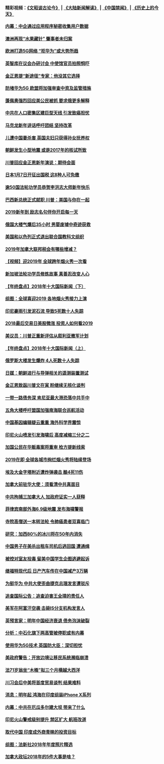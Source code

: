 #### 精彩视频：[《文昭谈古论今》](https://github.com/gfw-breaker/wenzhao/blob/master/README.md?t=01030630) | [《大陆新闻解读》](https://github.com/gfw-breaker/ntdtv-comedy/blob/master/README.md?t=01030630) | [《中国禁闻》](https://github.com/gfw-breaker/ntdtv-news/blob/master/README.md?t=01030630) | [《历史上的今天》](https://github.com/gfw-breaker/today-in-history/blob/master/README.md?t=01030630) 

#### [内幕：中企通过应用程序秘密收集用户数据](../pages/nsc418/n10949869.md?t=01030630) 

#### [澳洲再现“水果藏针” 肇事者未归案](../pages/nsc418/n10949734.md?t=01030630) 

#### [欧洲打造5G网络 “拒华为”或大势所趋](../pages/nsc418/n10944741.md?t=01030630) 

#### [英智库在议会办研讨会 中使馆官员拍照恫吓](../pages/nsc418/n10949621.md?t=01030630) 

#### [金正恩提“新途径”专家：他没其它选择](../pages/nsc418/n10949644.md?t=01030630) 

#### [防堵华为5G 欧盟将加强审查中资及监管措施](../pages/nsc418/n10949397.md?t=01030630) 

#### [蓬佩奥强烈回应美公民被抓 要求俄更多解释](../pages/nsc418/n10949408.md?t=01030630) 

#### [中共在人口密集区建巨型天线 引发致癌担忧](../pages/nsc418/n10949221.md?t=01030630) 

#### [马克龙新年讲话呼吁团结 坚持改革](../pages/nsc418/n10947012.md?t=01030630) 

#### [儿遭中国妻杀害 英国夫妇只获得孙女抚养权](../pages/nsc418/n10947962.md?t=01030630) 

#### [朝鲜发生小型地震 或是2017年的核试所致](../pages/nsc418/n10948016.md?t=01030630) 

#### [川普回应金正恩新年演说：期待会面](../pages/nsc418/n10947826.md?t=01030630) 

#### [日本1月7日开征出国税 这8种人可免缴](../pages/nsc418/n10947821.md?t=01030630) 

#### [逾50国法轮功学员恭贺李洪志大师新年快乐](../pages/nsc418/n10922625.md?t=01030630) 

#### [巴西新总统正式就职 川普：美国与你在一起](../pages/nsc418/n10947092.md?t=01030630) 

#### [2019新年到 励志名句伴你开启每一天](../pages/nsc418/n10946988.md?t=01030630) 

#### [俄国大楼气爆后35小时 男婴废墟中奇迹获救](../pages/nsc418/n10946967.md?t=01030630) 

#### [美国和以色列正式退出联合国教科文组织](../pages/nsc418/n10946960.md?t=01030630) 

#### [2019年加拿大联邦税会有哪些增减？](../pages/nsc418/n10946693.md?t=01030630) 

#### [【视频】迎2019年 全球跨年烟火秀一次看](../pages/nsc418/n10946627.md?t=01030630) 

#### [新加坡法轮功学员修炼故事 真善忍改变人心](../pages/nsc418/n10946163.md?t=01030630) 

#### [【年终盘点】2018年十大国际新闻（下）](../pages/nsc418/n10925458.md?t=01030630) 

#### [组图：全球喜迎2019 各地烟火秀接力上演](../pages/nsc418/n10945584.md?t=01030630) 

#### [印尼豪雨引发泥石流 导致5死数十人失踪](../pages/nsc418/n10945409.md?t=01030630) 

#### [2018最后交易日美股微涨 投资人如何看2019](../pages/nsc418/n10944797.md?t=01030630) 

#### [美议员：川普正重新评估从叙利亚撤军计划](../pages/nsc418/n10944364.md?t=01030630) 

#### [【年终盘点】2018年十大国际新闻（上）](../pages/nsc418/n10924773.md?t=01030630) 

#### [俄罗斯大楼发生爆炸 4人死数十人失踪](../pages/nsc418/n10943682.md?t=01030630) 

#### [日媒：朝鲜进行与导弹相关的遥测装置测试](../pages/nsc418/n10943525.md?t=01030630) 

#### [金正恩致函川普文在寅 盼继续无核化谈判](../pages/nsc418/n10943074.md?t=01030630) 

#### [一带一路债务深 肯尼亚最大港恐落中共手中](../pages/nsc418/n10942794.md?t=01030630) 

#### [五角大楼呼吁盟国加强南海联合巡航活动](../pages/nsc418/n10942310.md?t=01030630) 

#### [中国基因编辑疑云重重 海外科学界震惊](../pages/nsc418/n10940149.md?t=01030630) 

#### [印尼火山喷发引发海啸后 高度减缩三分之二](../pages/nsc418/n10941435.md?t=01030630) 

#### [加国公民在华贩毒案将重审 检方提新线索](../pages/nsc418/n10940613.md?t=01030630) 

#### [2019在即 全球各城市绚烂烟火秀将陆续登场](../pages/nsc418/n10940465.md?t=01030630) 

#### [埃及大金字塔附近遭炸弹袭击 酿4死11伤](../pages/nsc418/n10940511.md?t=01030630) 

#### [加拿大前驻华大使：须看清中共真面目](../pages/nsc418/n10940389.md?t=01030630) 

#### [中共拘捕三加拿大人 加政府证实一人获释](../pages/nsc418/n10939393.md?t=01030630) 

#### [菲律宾南部外海6.9级地震 发布海啸警报](../pages/nsc418/n10939652.md?t=01030630) 

#### [寺院高僧送一本转法轮 令肺癌患者双喜临门](../pages/nsc418/n10937173.md?t=01030630) 

#### [研究：加西80%的冰川将在50年内消失](../pages/nsc418/n10939068.md?t=01030630) 

#### [中国男子在美杀出租车司机后逃回国 遭通缉](../pages/nsc418/n10939162.md?t=01030630) 

#### [被控对室友投毒 留美中国学生企图逃避起诉](../pages/nsc418/n10939143.md?t=01030630) 

#### [继福特现代后 日产汽车传在中国减产3万辆](../pages/nsc418/n10938892.md?t=01030630) 

#### [为挺华为 中共大使歪曲捷克总理发言遭驳斥](../pages/nsc418/n10938867.md?t=01030630) 

#### [追查国际公告：追查迫害王全璋的责任人](../pages/nsc418/n10937997.md?t=01030630) 

#### [美军在阿富汗空袭 击毙IS分支机构发言人](../pages/nsc418/n10937943.md?t=01030630) 

#### [英预言家：明年中国经济衰退 债务泡沫破裂](../pages/nsc418/n10937862.md?t=01030630) 

#### [分析：中石化旗下两高管被停职或有内幕](../pages/nsc418/n10936480.md?t=01030630) 

#### [使用华为5G技术 英国防大臣：深切担忧](../pages/nsc418/n10936847.md?t=01030630) 

#### [美政府警告：开放边境让移民系统濒临崩溃](../pages/nsc418/n10936858.md?t=01030630) 

#### [法71岁翁坐“木桶”拟三个月横越大西洋](../pages/nsc418/n10936510.md?t=01030630) 

#### [川习会后中美将首度贸易谈判 结果难料](../pages/nsc418/n10936366.md?t=01030630) 

#### [消息：明年起 鸿海在印度组装iPhone X系列](../pages/nsc418/n10936455.md?t=01030630) 

#### [内幕：中共在厄瓜多尔建大坝 带来了什么](../pages/nsc418/n10936259.md?t=01030630) 

#### [印尼火山警戒级别提升 禁区扩大 航班改道](../pages/nsc418/n10936243.md?t=01030630) 

#### [取代中国 印度成外商青睐的投资目标](../pages/nsc418/n10935215.md?t=01030630) 

#### [组图：法新社2018年年度照片精选](../pages/nsc418/n10935213.md?t=01030630) 

#### [加拿大政坛2018年的5件大事是啥？](../pages/nsc418/n10934199.md?t=01030630) 

